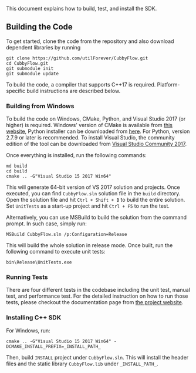This document explains how to build, test, and install the SDK.

## Building the Code

To get started, clone the code from the repository and also download dependent libraries by running

```
git clone https://github.com/utilForever/CubbyFlow.git
cd CubbyFlow.git
git submodule init
git submodule update
```

To build the code, a compiler that supports C++17 is required. Platform-specific build instructions are described below.

### Building from Windows

To build the code on Windows, CMake, Python, and Visual Studio 2017 (or higher) is required. Windows' version of CMake is available from [this website](https://cmake.org/), Python installer can be downloaded from [here](https://python.org/). For Python, version 2.7.9 or later is recommended. To install Visual Studio, the community edition of the tool can be downloaded from [Visual Studio Community 2017](https://www.Visualstudio.com/en-us/products/Visual-studio-community-vs.aspx).

Once everything is installed, run the following commands:

```
md build
cd build
cmake .. -G"Visual Studio 15 2017 Win64"
```

This will generate 64-bit version of VS 2017 solution and projects. Once executed, you can find `CubbyFlow.sln` solution file in the `build` directory. Open the solution file and hit `Ctrl + Shift + B` to build the entire solution. Set `UnitTests` as a start-up project and hit `Ctrl + F5` to run the test.

Alternatively, you can use MSBuild to build the solution from the command prompt. In such case, simply run:

```
MSBuild CubbyFlow.sln /p:Configuration=Release
```

This will build the whole solution in release mode. Once built, run the following command to execute unit tests:

```
bin\Release\UnitTests.exe
```

### Running Tests

There are four different tests in the codebase including the unit test, manual test, and performance test. For the detailed instruction on how to run those tests, please checkout the documentation page from [the project website](https://utilforever.github.io/CubbyFlow/Documentation/).

### Installing C++ SDK

For Windows, run:

```
cmake .. -G"Visual Studio 15 2017 Win64" -DCMAKE_INSTALL_PREFIX=_INSTALL_PATH_
```

Then, build `INSTALL` project under `CubbyFlow.sln`. This will install the header files and the static library `CubbyFlow.lib` under `_INSTALL_PATH_`.